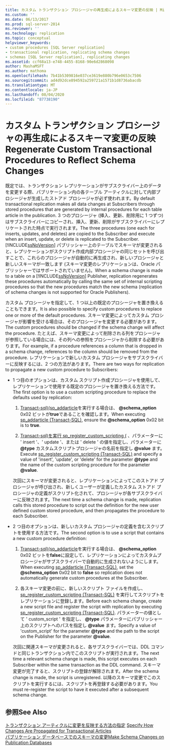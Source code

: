```yaml
---
title: カスタム トランザクション プロシージャの再生成によるスキーマ変更の反映 | Microsoft Docs
ms.custom: ''
ms.date: 06/13/2017
ms.prod: sql-server-2014
ms.reviewer: ''
ms.technology: replication
ms.topic: conceptual
helpviewer_keywords:
- custom procedures [SQL Server replication]
- transactional replication, replicating schema changes
- schemas [SQL Server replication], replicating changes
ms.assetid: ccf68a13-e748-4455-8168-90e6d2868098
author: MashaMSFT
ms.author: mathoma
ms.openlocfilehash: 7b41b5309816e037ce3619e880b796e0653c7506
ms.sourcegitcommit: ad4d92dce894592a259721a1571b1d8736abacdb
ms.translationtype: MT
ms.contentlocale: ja-JP
ms.lasthandoff: 08/04/2020
ms.locfileid: "87738190"
---
```

# <a name="regenerate-custom-transactional-procedures-to-reflect-schema-changes"></a><span data-ttu-id="ff83b-102">カスタム トランザクション プロシージャの再生成によるスキーマ変更の反映</span><span class="sxs-lookup"><span data-stu-id="ff83b-102">Regenerate Custom Transactional Procedures to Reflect Schema Changes</span></span>
  <span data-ttu-id="ff83b-103">既定では、トランザクション レプリケーションがサブスクライバー上のデータを変更する際、パブリケーション内の各テーブル アーティクルに対して内部プロシージャが生成したストアド プロシージャが必ず使われます。</span><span class="sxs-lookup"><span data-stu-id="ff83b-103">By default transactional replication makes all data changes at Subscribers through stored procedures that are generated by internal procedures for each table article in the publication.</span></span> <span data-ttu-id="ff83b-104">3 つのプロシージャ (挿入、更新、削除用に 1 つずつ) はサブスクライバーにコピーされ、挿入、更新、削除がサブスクライバーにレプリケートされた時点で実行されます。</span><span class="sxs-lookup"><span data-stu-id="ff83b-104">The three procedures (one each for inserts, updates, and deletes) are copied to the Subscriber and execute when an insert, update, or delete is replicated to the Subscriber.</span></span> <span data-ttu-id="ff83b-105">[!INCLUDE[ssNoVersion](../../../includes/ssnoversion-md.md)] パブリッシャー上のテーブルでスキーマが変更されると、レプリケーションがスクリプト作成内部プロシージャの同じセットを呼び出すことで、これらのプロシージャが自動的に再生成され、新しいプロシージャと新しいスキーマが一致します (スキーマ変更のレプリケーションは、Oracle パブリッシャーではサポートされていません)。</span><span class="sxs-lookup"><span data-stu-id="ff83b-105">When a schema change is made to a table on a [!INCLUDE[ssNoVersion](../../../includes/ssnoversion-md.md)] Publisher, replication regenerates these procedures automatically by calling the same set of internal scripting procedures so that the new procedures match the new schema (replication of schema changes is not supported for Oracle Publishers).</span></span>  
  
 <span data-ttu-id="ff83b-106">カスタム プロシージャを指定して、1 つ以上の既定のプロシージャを置き換えることもできます。</span><span class="sxs-lookup"><span data-stu-id="ff83b-106">It is also possible to specify custom procedures to replace one or more of the default procedures.</span></span> <span data-ttu-id="ff83b-107">スキーマ変更によってカスタム プロシージャが影響を受ける場合は、そのプロシージャを変更する必要があります。</span><span class="sxs-lookup"><span data-stu-id="ff83b-107">The custom procedures should be changed if the schema change will affect the procedure.</span></span> <span data-ttu-id="ff83b-108">たとえば、スキーマ変更によって削除される列をプロシージャが参照している場合には、その列への参照をプロシージャから削除する必要があります。</span><span class="sxs-lookup"><span data-stu-id="ff83b-108">For example, if a procedure references a column that is dropped in a schema change, references to the column should be removed from the procedure.</span></span> <span data-ttu-id="ff83b-109">レプリケーションで新しいカスタム プロシージャをサブスクライバーに反映するには、2 つの方法があります。</span><span class="sxs-lookup"><span data-stu-id="ff83b-109">There are two ways for replication to propagate a new custom procedure to Subscribers:</span></span>  
  
-   <span data-ttu-id="ff83b-110">1 つ目のオプションは、カスタム スクリプト作成プロシージャを使用して、レプリケーションで使用する既定のプロシージャを置き換える方法です。</span><span class="sxs-lookup"><span data-stu-id="ff83b-110">The first option is to use a custom scripting procedure to replace the defaults used by replication:</span></span>  
  
    1.  <span data-ttu-id="ff83b-111">[Transact-sql&#41;&#40;sp_addarticle](/sql/relational-databases/system-stored-procedures/sp-addarticle-transact-sql)を実行する場合は、 **@schema_option** 0x02 ビットが**true**であることを確認します。</span><span class="sxs-lookup"><span data-stu-id="ff83b-111">When executing [sp_addarticle &#40;Transact-SQL&#41;](/sql/relational-databases/system-stored-procedures/sp-addarticle-transact-sql), ensure the **@schema_option** 0x02 bit is to **true**.</span></span>  
  
    2.  <span data-ttu-id="ff83b-112">[Transact-sql&#41;を実行 sp_register_custom_scripting &#40;](/sql/relational-databases/system-stored-procedures/sp-register-custom-scripting-transact-sql) 、パラメーターに ' insert '、' update '、または ' delete ' の値を指定し、パラメーターに **@type** カスタムスクリプトプロシージャの名前を指定し **@value** ます。</span><span class="sxs-lookup"><span data-stu-id="ff83b-112">Execute [sp_register_custom_scripting &#40;Transact-SQL&#41;](/sql/relational-databases/system-stored-procedures/sp-register-custom-scripting-transact-sql) and specify a value of 'insert', 'update', or 'delete' for the parameter **@type** and the name of the custom scripting procedure for the parameter **@value**.</span></span>  
  
     <span data-ttu-id="ff83b-113">次回にスキーマが変更されると、レプリケーションによってこのストアド プロシージャが呼び出され、新しくユーザーが定義したカスタム ストアド プロシージャの定義がスクリプト化されて、プロシージャが各サブスクライバーに反映されます。</span><span class="sxs-lookup"><span data-stu-id="ff83b-113">The next time a schema change is made, replication calls this stored procedure to script out the definition for the new user defined custom stored procedure, and then propagates the procedure to each Subscriber.</span></span>  
  
-   <span data-ttu-id="ff83b-114">2 つ目のオプションは、新しいカスタム プロシージャの定義を含むスクリプトを使用する方法です。</span><span class="sxs-lookup"><span data-stu-id="ff83b-114">The second option is to use a script that contains a new custom procedure definition:</span></span>  
  
    1.  <span data-ttu-id="ff83b-115">[Transact-sql&#41;&#40;sp_addarticle](/sql/relational-databases/system-stored-procedures/sp-addarticle-transact-sql)を実行する場合は、 **@schema_option** 0x02 ビットを**false**に設定して、レプリケーションによってカスタムプロシージャがサブスクライバーで自動的に生成されないようにします。</span><span class="sxs-lookup"><span data-stu-id="ff83b-115">When executing [sp_addarticle &#40;Transact-SQL&#41;](/sql/relational-databases/system-stored-procedures/sp-addarticle-transact-sql), set the **@schema_option** 0x02 bit to **false** so replication does not automatically generate custom procedures at the Subscriber.</span></span>  
  
    2.  <span data-ttu-id="ff83b-116">各スキーマ変更の前に、新しいスクリプト ファイルを作成し、[sp_register_custom_scripting &#40;Transact-SQL&#41;](/sql/relational-databases/system-stored-procedures/sp-register-custom-scripting-transact-sql) を実行してスクリプトをレプリケーションに登録します。</span><span class="sxs-lookup"><span data-stu-id="ff83b-116">Before each schema change, create a new script file and register the script with replication by executing [sp_register_custom_scripting &#40;Transact-SQL&#41;](/sql/relational-databases/system-stored-procedures/sp-register-custom-scripting-transact-sql).</span></span> <span data-ttu-id="ff83b-117">パラメーターの値として ' custom_script ' を指定し、 **@type** パラメーターにパブリッシャー上のスクリプトへのパスを指定し **@value** ます。</span><span class="sxs-lookup"><span data-stu-id="ff83b-117">Specify a value of 'custom_script' for the parameter **@type** and the path to the script on the Publisher for the parameter **@value**.</span></span>  
  
     <span data-ttu-id="ff83b-118">次回に関連スキーマが変更されると、各サブスクライバーでは、DDL コマンドと同じトランザクション内でこのスクリプトが実行されます。</span><span class="sxs-lookup"><span data-stu-id="ff83b-118">The next time a relevant schema change is made, this script executes on each Subscriber within the same transaction as the DDL command.</span></span> <span data-ttu-id="ff83b-119">スキーマ変更が完了すると、スクリプトの登録が解除されます。</span><span class="sxs-lookup"><span data-stu-id="ff83b-119">After the schema change is made, the script is unregistered.</span></span> <span data-ttu-id="ff83b-120">以降のスキーマ変更でこのスクリプトを実行するには、スクリプトを再登録する必要があります。</span><span class="sxs-lookup"><span data-stu-id="ff83b-120">You must re-register the script to have it executed after a subsequent schema change.</span></span>  
  
## <a name="see-also"></a><span data-ttu-id="ff83b-121">参照</span><span class="sxs-lookup"><span data-stu-id="ff83b-121">See Also</span></span>  
 <span data-ttu-id="ff83b-122">[トランザクション アーティクルに変更を反映する方法の指定](transactional-articles-specify-how-changes-are-propagated.md) </span><span class="sxs-lookup"><span data-stu-id="ff83b-122">[Specify How Changes Are Propagated for Transactional Articles](transactional-articles-specify-how-changes-are-propagated.md) </span></span>  
 [<span data-ttu-id="ff83b-123">パブリケーション データベースでのスキーマの変更</span><span class="sxs-lookup"><span data-stu-id="ff83b-123">Make Schema Changes on Publication Databases</span></span>](../publish/make-schema-changes-on-publication-databases.md)  
  
  
